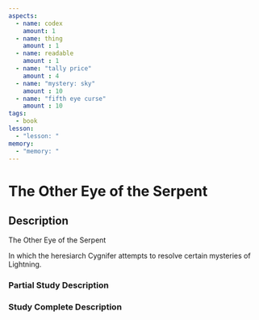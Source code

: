 ```yaml
---
aspects: 
  - name: codex
    amount: 1
  - name: thing
    amount : 1
  - name: readable
    amount : 1
  - name: "tally price"
    amount : 4
  - name: "mystery: sky"
    amount : 10
  - name: "fifth eye curse"
    amount : 10
tags:
  - book
lesson:
  - "lesson: "
memory:
  - "memory: "
---
```


# The Other Eye of the Serpent

## Description
The Other Eye of the Serpent

In which the heresiarch Cygnifer attempts to resolve certain mysteries of Lightning.
### Partial Study Description

### Study Complete Description
